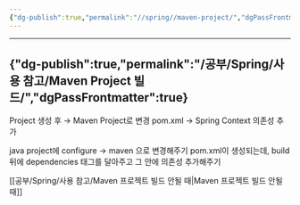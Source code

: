 ```yaml
---
{"dg-publish":true,"permalink":"//spring//maven-project/","dgPassFrontmatter":true}
---
```



---
{"dg-publish":true,"permalink":"/공부/Spring/사용 참고/Maven Project 빌드/","dgPassFrontmatter":true}
---

Project 생성 후 → Maven Project로 변경
pom.xml → Spring Context 의존성 추가

java project에 configure → maven 으로 변경해주기
pom.xml이 생성되는데, build 뒤에 dependencies 태그를 달아주고 그 안에 의존성 추가해주기

[[공부/Spring/사용 참고/Maven 프로젝트 빌드 안될 때\|Maven 프로젝트 빌드 안될 때]]